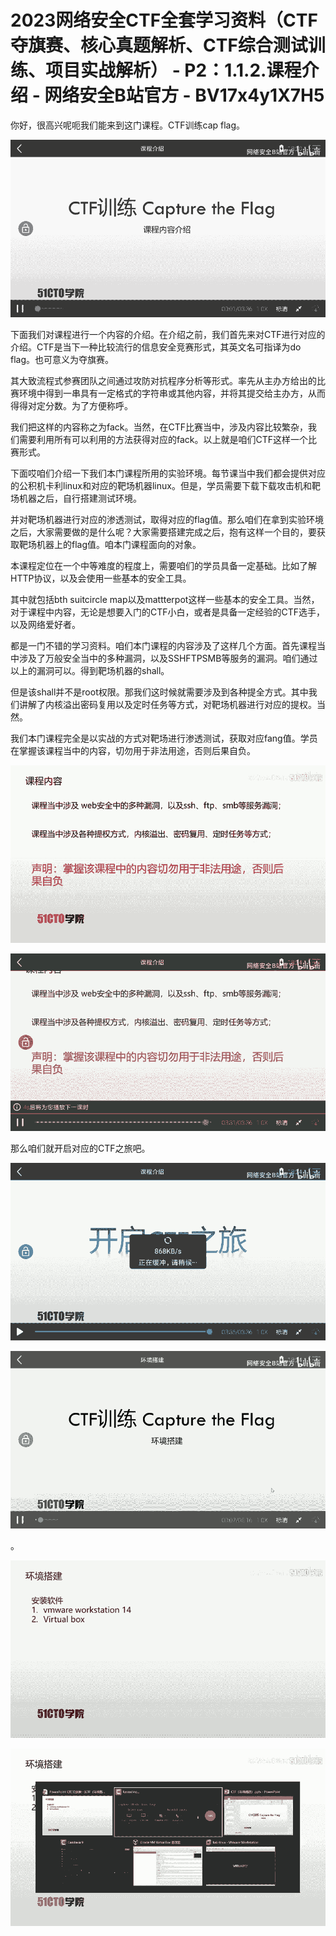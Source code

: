 # 2023网络安全CTF全套学习资料（CTF夺旗赛、核心真题解析、CTF综合测试训练、项目实战解析） - P2：1.1.2.课程介绍 - 网络安全B站官方 - BV17x4y1X7H5

你好，很高兴呢呃我们能来到这门课程。CTF训练cap flag。

![](img/21e074651ad729033cec301d8342289e_1.png)

下面我们对课程进行一个内容的介绍。在介绍之前，我们首先来对CTF进行对应的介绍。CTF是当下一种比较流行的信息安全竞赛形式，其英文名可指译为do flag。也可意义为夺旗赛。

其大致流程式参赛团队之间通过攻防对抗程序分析等形式。率先从主办方给出的比赛环境中得到一串具有一定格式的字符串或其他内容，并将其提交给主办方，从而得得对定分数。为了方便称呼。

我们把这样的内容称之为fack。当然，在CTF比赛当中，涉及内容比较繁杂，我们需要利用所有可以利用的方法获得对应的fack。以上就是咱们CTF这样一个比赛形式。

下面哎咱们介绍一下我们本门课程所用的实验环境。每节课当中我们都会提供对应的公积机卡利linux和对应的靶场机器linux。但是，学员需要下载下载攻击机和靶场机器之后，自行搭建测试环境。

并对靶场机器进行对应的渗透测试，取得对应的flag值。那么咱们在拿到实验环境之后，大家需要做的是什么呢？大家需要搭建完成之后，抱有这样一个目的，要获取靶场机器上的flag值。咱本门课程面向的对象。

本课程定位在一个中等难度的程度上，需要咱们的学员具备一定基础。比如了解HTTP协议，以及会使用一些基本的安全工具。

其中就包括bth suitcircle map以及mattterpot这样一些基本的安全工具。当然，对于课程中内容，无论是想要入门的CTF小白，或者是具备一定经验的CTF选手，以及网络爱好者。

都是一门不错的学习资料。咱们本门课程的内容涉及了这样几个方面。首先课程当中涉及了万般安全当中的多种漏洞，以及SSHFTPSMB等服务的漏洞。咱们通过以上的漏洞可以。得到靶场机器的shall。

但是该shall并不是root权限。那我们这时候就需要涉及到各种提全方式。其中我们讲解了内核溢出密码复用以及定时任务等方式，对靶场机器进行对应的提权。当然。

我们本门课程完全是以实战的方式对靶场进行渗透测试，获取对应fang值。学员在掌握该课程当中的内容，切勿用于非法用途，否则后果自负。



![](img/21e074651ad729033cec301d8342289e_3.png)

![](img/21e074651ad729033cec301d8342289e_4.png)

那么咱们就开启对应的CTF之旅吧。

![](img/21e074651ad729033cec301d8342289e_6.png)

![](img/21e074651ad729033cec301d8342289e_7.png)

。

![](img/21e074651ad729033cec301d8342289e_9.png)

![](img/21e074651ad729033cec301d8342289e_10.png)